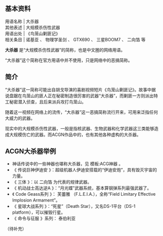 **基本资料**  
---  
用语名称  |  大杀器   
其他表述  |  大规模杀伤性武器   
用语出处  |  《鸟笼山剿匪记》   
相关条目  |  诺基亚  、  物理学圣剑  、  GTX690  、  三星BOOM7  、  二向箔  等   
  
**大杀器** 是“大规模杀伤性武器”的简称，也是中文圈的网络用语。

“大杀器”这个简称在官方用语中并不使用，只是网络中的恶搞简称。

##  简介

“大杀器”这一简称可能出自胡戈导演的喜剧视频短片《鸟笼山剿匪记》。故事中据说盘踞在鸟笼山的匪人正在秘密制造很厉害的武器“大杀器”，而剿匪一方则派出特工秘密潜入侦查，且后来派兵攻打鸟笼山。

随着这一视频在网络上的流传，“大杀器”这一恶搞简称流行开来，可用来泛指任何大威力的武器。

现实中的大规模杀伤性武器，一般是指核武器、生物武器和化学武器这三类能够造成大规模伤亡的武器。而ACGN作品中的，也有其他各种虚构的大杀器。

##  ACGN大杀器举例

  * 神话传说中的一些神器也堪称大杀器，见  模板:ACG神器  。 
  * 《  传说巨神伊迪安  》：超级机器人伊迪安搭载的“伊迪安炮”，具有毁灭宇宙的力量。 
  * 《  三体  》：以  二向箔  为代表的规律武器。 
  * 《  机动战士高达逆A  》：“月光蝶”武器系统，基本算钢弹系列最强武器了。 
  * 《  Code Geass系列  》：  芙蕾雅  （F.L.E.I.A.），全称“Field Limitary Effective Implosion Armament”。 
  * 《  星球大战系列  》：“死星”（Death Star），又名DS-1平台（DS-1 platform），可以摧毁行星。 
  * 《  命令与征服  》系列：  泰伯利亚 

（待补充）

  

